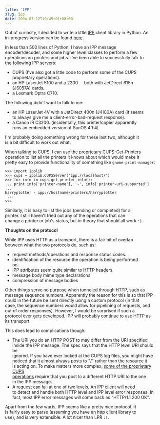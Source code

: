 ```yaml
---
title: 'IPP'
slug: ipp
date: 2004-03-12T10:49:01+08:00
---
```


Out of curiosity, I decided to write a little
[IPP](http://www.pwg.org/ipp/) client library in Python. An\
in-progress version can be found
[here](../ipp-2/ipplib.py).

In less than 500 lines of Python, I have an IPP message\
encoder/decoder, and some higher level classes to perform a few\
operations on printers and jobs. I\'ve been able to successfully talk
to\
the following IPP servers:

-   CUPS (I\'ve also got a little code to perform some of the CUPS\
    proprietary operations).
-   an HP LaserJet 5100 and a 2300 \-- both with JetDirect 615n\
    (J6057A) cards.
-   a Lexmark Optra C710.

The following didn\'t want to talk to me:

-   an HP LaserJet 4V with a JetDirect 400n (J4100A) card (it seems\
    to always give me a client-error-bad-request response).
-   a Canon iR C3200. (incidentally, this printer/copier apparently\
    runs an embedded version of SunOS 4.1.4)

I\'m probably doing something wrong for these last two, although it\
is a bit difficult to work out what.

When talking to CUPS, I can use the proprietary CUPS-Get-Printers\
operation to list all the printers it knows about which would make it\
pretty easy to provide functionality of something like
`gnome-print-manager`:

    >>> import ipplib
    >>> cups = ipplib.CUPSServer('ipp://localhost/')
    >>> for info in cups.get_printer_info():
    ... print info['printer-name'], '-', info['printer-uri-supported']
    ...
    harryplotter - ipp://hostname/printers/harryplotter
     ...
    >>>

Similarly, it is easy to list the jobs (pending or completed) for a\
printer. I still haven\'t tried out any of the operations that can\
change a printer or job\'s status, but in theory that should all work
`:)`.

**Thoughts on the protocol**

While IPP uses HTTP as a transport, there is a fair bit of overlap\
between what the two protocols do, such as:

-   request methods/operations and response status codes.
-   identification of the resource the operation is being performed\
    on.
-   IPP attributes seem quite similar to HTTP headers.
-   message body mime type declarations
-   compression of message bodies

Other things serve no purpose when tunneled through HTTP, such as\
message sequence numbers. Apparently the reason for this is so that IPP\
could in the future be sent directly using a custom protocol (in that\
case, the sequence numbers would allow for pipelining of requests, and\
out of order responses). However, I would be surprised if such a\
protocol ever gets developed. IPP will probably continue to use HTTP as\
its transport.

This does lead to complications though:

-   The URI you do an HTTP POST to may differ from the URI specified\
    inside the IPP message. The spec says that the HTTP level URI should
    be\
    ignored. If you have ever looked at the CUPS log files, you might
    have\
    noticed that it almost always posts to \"/\" rather than the
    resource it\
    is acting on. To make matters more complex, [some of the proprietary
    CUPS\
    operations](http://www.cups.org/ipp.html#4_7) require that you post
    to a different HTTP URI to the one\
    in the IPP message.
-   A request can fail at one of two levels. An IPP client will need\
    to detect and handle both HTTP level and IPP level error responses.
    In\
    fact, most IPP error messages will come back as \"HTTP/1.1 200 OK\".

Apart from the few warts, IPP seems like a pretty nice protocol. It\
is fairly easy to parse (assuming you have an http client library to\
use), and is very extensible. A lot nicer than LPR `:)`.
